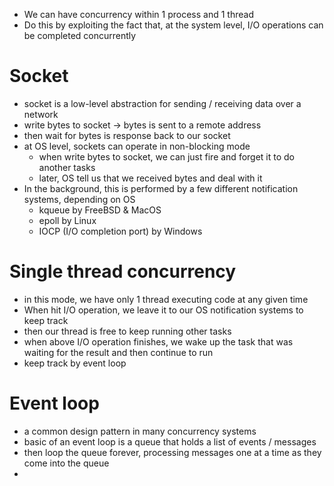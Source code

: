 
- We can have concurrency within 1 process and 1 thread
- Do this by exploiting the fact that, at the system level, I/O operations can be completed concurrently

# Socket

- socket is a low-level abstraction for sending / receiving data over a network
- write bytes to socket -> bytes is sent to a remote address
- then wait for bytes is response back to our socket
- at OS level, sockets can operate in non-blocking mode
  - when write bytes to socket, we can just fire and forget it to do another tasks
  - later, OS tell us that we received bytes and deal with it
- In the background, this is performed by a few different notification systems, depending on OS
  - kqueue by FreeBSD & MacOS
  - epoll by Linux
  - IOCP (I/O completion port) by Windows

# Single thread concurrency

- in this mode, we have only 1 thread executing code at any given time
- When hit I/O operation, we leave it to our OS notification systems to keep track
- then our thread is free to keep running other tasks
- when above I/O operation finishes, we wake up the task that was waiting for the result and then continue to run
- keep track by event loop

# Event loop
- a common design pattern in many concurrency systems
- basic of an event loop is a queue that holds a list of events / messages
- then loop the queue forever, processing messages one at a time as they come into the queue
- 